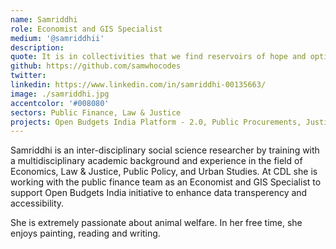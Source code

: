 ```yaml
---
name: Samriddhi
role: Economist and GIS Specialist
medium: '@samriddhii'
description:
quote: It is in collectivities that we find reservoirs of hope and optimism.
github: https://github.com/samwhocodes
twitter:
linkedin: https://www.linkedin.com/in/samriddhi-00135663/
image: ./samriddhi.jpg
accentcolor: '#008080'
sectors: Public Finance, Law & Justice
projects: Open Budgets India Platform - 2.0, Public Procurements, Justice Hub, Budgets for Justice, Data Workshops
---
```


Samriddhi is an inter-disciplinary social science researcher by training with a multidisciplinary academic background and experience in the field of Economics, Law & Justice, Public Policy, and Urban Studies. At CDL she is working with the public finance team as an Economist and GIS Specialist to support Open Budgets India initiative to enhance data transperency and accessibility. 

She is extremely passionate about animal welfare. In her free time, she enjoys painting, reading and writing. 